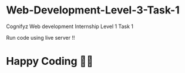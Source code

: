 # Web-Development-Level-3-Task-1

Cognifyz Web development Internship Level 1 Task 1

Run code using live server !!

# Happy Coding 🚀🙌
